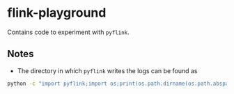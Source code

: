 # flink-playground

Contains code to experiment with `pyflink`.

## Notes

* The directory in which `pyflink` writes the logs can be found as
```bash
python -c "import pyflink;import os;print(os.path.dirname(os.path.abspath(pyflink.__file__))+'/log')"
```
